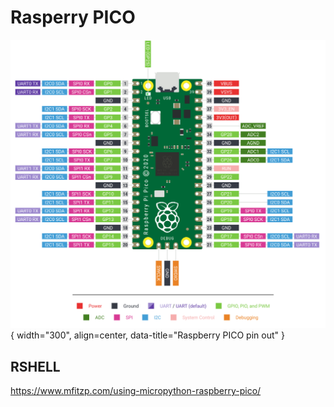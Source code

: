 # Rasperry PICO


![Rasperry PICO](../../images/raspberry_pi_Pico-R3-Pinout-narrow.png){ width="300", align=center, data-title="Raspberry PICO pin out" }


## RSHELL

https://www.mfitzp.com/using-micropython-raspberry-pico/
